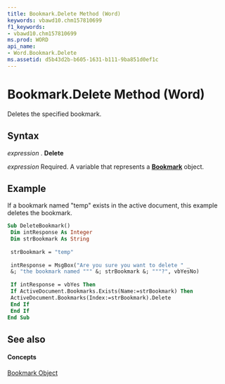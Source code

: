 ```yaml
---
title: Bookmark.Delete Method (Word)
keywords: vbawd10.chm157810699
f1_keywords:
- vbawd10.chm157810699
ms.prod: WORD
api_name:
- Word.Bookmark.Delete
ms.assetid: d5b43d2b-b605-1631-b111-9ba851d0ef1c
---
```



# Bookmark.Delete Method (Word)

Deletes the specified bookmark.


## Syntax

 _expression_ . **Delete**

 _expression_ Required. A variable that represents a **[Bookmark](bookmark-object-word.md)** object.


## Example

If a bookmark named "temp" exists in the active document, this example deletes the bookmark.


```vb
Sub DeleteBookmark() 
 Dim intResponse As Integer 
 Dim strBookmark As String 
 
 strBookmark = "temp" 
 
 intResponse = MsgBox("Are you sure you want to delete " _ 
 &; "the bookmark named """ &; strBookmark &; """?", vbYesNo) 
 
 If intResponse = vbYes Then 
 If ActiveDocument.Bookmarks.Exists(Name:=strBookmark) Then 
 ActiveDocument.Bookmarks(Index:=strBookmark).Delete 
 End If 
 End If 
End Sub
```


## See also


#### Concepts


[Bookmark Object](bookmark-object-word.md)

